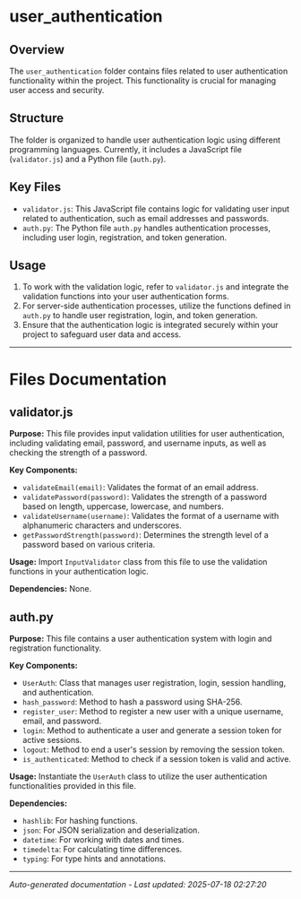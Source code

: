 # user_authentication

## Overview
The `user_authentication` folder contains files related to user authentication functionality within the project. This functionality is crucial for managing user access and security.

## Structure
The folder is organized to handle user authentication logic using different programming languages. Currently, it includes a JavaScript file (`validator.js`) and a Python file (`auth.py`).

## Key Files
- `validator.js`: This JavaScript file contains logic for validating user input related to authentication, such as email addresses and passwords.
- `auth.py`: The Python file `auth.py` handles authentication processes, including user login, registration, and token generation.

## Usage
1. To work with the validation logic, refer to `validator.js` and integrate the validation functions into your user authentication forms.
2. For server-side authentication processes, utilize the functions defined in `auth.py` to handle user registration, login, and token generation.
3. Ensure that the authentication logic is integrated securely within your project to safeguard user data and access.

---

# Files Documentation

## validator.js

**Purpose:** This file provides input validation utilities for user authentication, including validating email, password, and username inputs, as well as checking the strength of a password.

**Key Components:**
- `validateEmail(email)`: Validates the format of an email address.
- `validatePassword(password)`: Validates the strength of a password based on length, uppercase, lowercase, and numbers.
- `validateUsername(username)`: Validates the format of a username with alphanumeric characters and underscores.
- `getPasswordStrength(password)`: Determines the strength level of a password based on various criteria.

**Usage:** Import `InputValidator` class from this file to use the validation functions in your authentication logic.

**Dependencies:** None.

## auth.py

**Purpose:** This file contains a user authentication system with login and registration functionality.

**Key Components:**
- `UserAuth`: Class that manages user registration, login, session handling, and authentication.
- `hash_password`: Method to hash a password using SHA-256.
- `register_user`: Method to register a new user with a unique username, email, and password.
- `login`: Method to authenticate a user and generate a session token for active sessions.
- `logout`: Method to end a user's session by removing the session token.
- `is_authenticated`: Method to check if a session token is valid and active.

**Usage:** Instantiate the `UserAuth` class to utilize the user authentication functionalities provided in this file.

**Dependencies:**
- `hashlib`: For hashing functions.
- `json`: For JSON serialization and deserialization.
- `datetime`: For working with dates and times.
- `timedelta`: For calculating time differences.
- `typing`: For type hints and annotations.

---
*Auto-generated documentation - Last updated: 2025-07-18 02:27:20*
